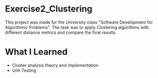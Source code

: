 # Exercise2_Clustering

This project was made for the University class "Software Development for Algorithmic Problems".
The task was to apply Clustering algorithms with different distance metrics and compare the final results. 

# What I Learned

* Cluster analysis theory and implementation
* Unit Testing
